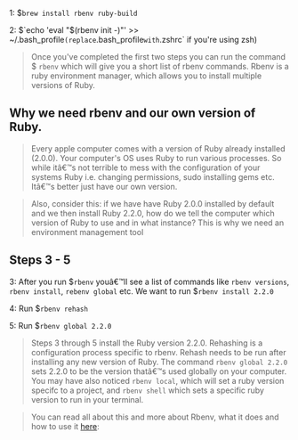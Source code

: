 1: $`brew install rbenv ruby-build`

2: $`echo 'eval "$(rbenv init -)"' >> ~/.bash_profile` (replace `.bash_profile` with `.zshrc` if you're using zsh)

> Once you've completed the first two steps you can run the command $ `rbenv` which will give you a short list of rbenv commands. Rbenv is a ruby environment manager, which allows you to install multiple versions of Ruby.


## Why we need rbenv and our own version of Ruby.


> Every apple computer comes with a version of Ruby already installed (2.0.0). Your computer's OS uses Ruby to run various processes. So while itâ€™s not terrible to mess with the configuration of your systems Ruby i.e. changing permissions, sudo installing gems etc. Itâ€™s better just have our own version.   

> Also, consider this: if we have have Ruby 2.0.0 installed by default and we then install Ruby 2.2.0, how do we tell the computer which version of Ruby to use and in what instance? This is why we need an environment management tool   

## Steps 3 - 5


3: After you run $`rbenv` youâ€™ll see a list of commands like `rbenv versions`, `rbenv install`, `rebenv global` etc. We want to run $`rbenv install 2.2.0`
   
4: Run $`rbenv rehash`

5: Run $`rbenv global 2.2.0`

>Steps 3 through 5 install the Ruby version 2.2.0. Rehashing is a configuration process specific to rbenv. Rehash needs to be run after installing any new version of Ruby. The command `rbenv global 2.2.0` sets 2.2.0 to be the version thatâ€™s used globally on your computer. You may have also noticed `rbenv local`, which will set a ruby version specifc to a project, and `rbenv shell` which sets a specific ruby version to run in your terminal.

>You can read all about this and more about Rbenv, what it does and how to use it [here](https://github.com/sstephenson/rbenv):

